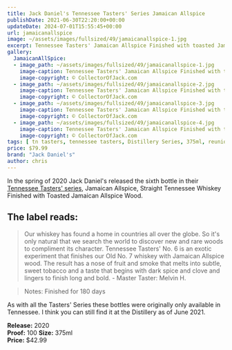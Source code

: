 ```yaml
---
title: Jack Daniel's Tennessee Tasters' Series Jamaican Allspice
publishDate: 2021-06-30T22:20:00+00:00
updateDate: 2024-07-01T15:55:45+00:00
url: jamaicanallspice
image: ~/assets/images/fullsized/49/jamaicanallspice-1.jpg
excerpt: Tennessee Tasters' Jamaican Allspice Finished with toasted Jamaican Allspice Wood
gallery:
  JamaicanAllSpice:
  - image_path: ~/assets/images/fullsized/49/jamaicanallspice-1.jpg
    image-caption: Tennessee Tasters' Jamaican Allspice Finished with toasted Jamaican Allspice Wood front
    image-copyright: © CollectorOfJack.com
  - image_path: ~/assets/images/fullsized/49/jamaicanallspice-2.jpg
    image-caption: Tennessee Tasters' Jamaican Allspice Finished with toasted Jamaican Allspice Wood right side
    image-copyright: © CollectorOfJack.com
  - image_path: ~/assets/images/fullsized/49/jamaicanallspice-3.jpg
    image-caption: Tennessee Tasters' Jamaican Allspice Finished with toasted Jamaican Allspice Wood rear
    image-copyright: © CollectorOfJack.com
  - image_path: ~/assets/images/fullsized/49/jamaicanallspice-4.jpg
    image-caption: Tennessee Tasters' Jamaican Allspice Finished with toasted Jamaican Allspice Wood left side
    image-copyright: © CollectorOfJack.com
tags: [ tn tasters, tennessee tasters, Distillery Series, 375ml, reunion, tasters series, Tasters ]
price: $79.99
brand: "Jack Daniel's"
author: chris
---
```

In the spring of 2020 Jack Daniel's released the sixth bottle in their [Tennessee Tasters' series](/series/tasters-distillery), Jamaican Allspice, Straight Tennessee Whiskey Finished with Toasted Jamaican Allspice Wood.

## The label reads:
> Our whiskey has found a home in countries all over the globe. So it's only natural that we search the world to discover new and rare woods to compliment its character. Tennessee Tasters' No. 6 is an exotic experiment that finishes our Old No. 7 whiskey with Jamaican Allspice wood. The result has a nose of fruit and smoke that melts into subtle, sweet tobacco and a taste that begins with dark spice and clove and lingers to finish long and bold.
> \- Master Taster: Melvin H. 

> Notes: Finished for 180 days
    
As with all the Tasters' Series these bottles were originally only available in Tennessee. I think you can still find it at the Distillery as of June 2021. 

**Release:** 2020  
**Proof:** 100
**Size:** 375ml  
**Price:** $42.99  





